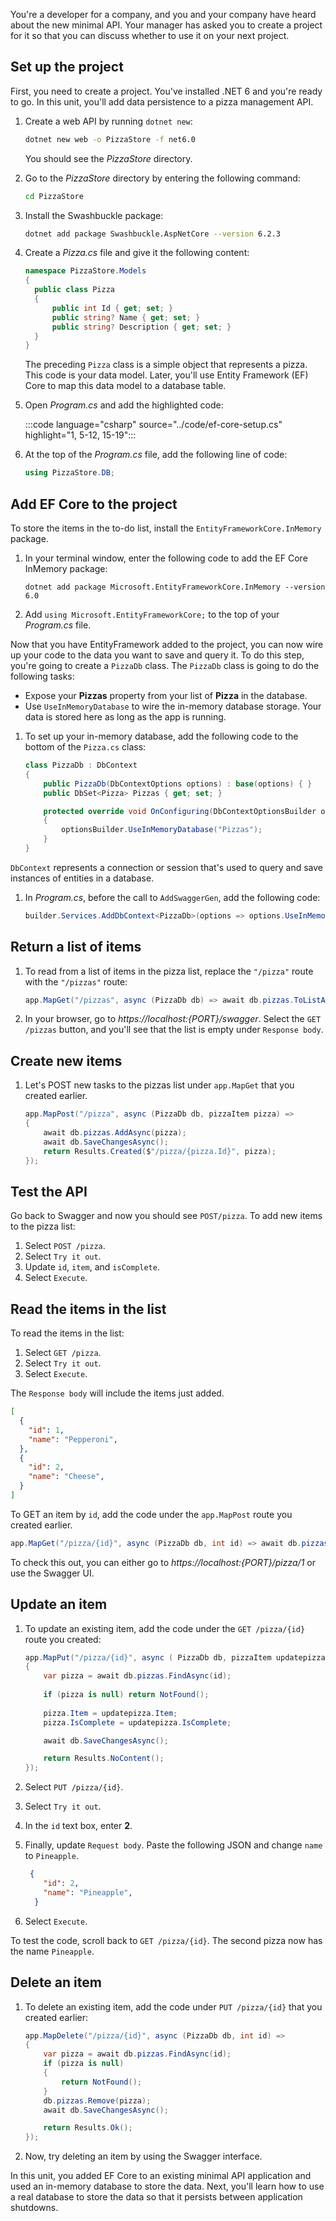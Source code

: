 You're a developer for a company, and you and your company have heard about the new minimal API. Your manager has asked you to create a project for it so that you can discuss whether to use it on your next project.

## Set up the project

First, you need to create a project. You've installed .NET 6 and you're ready to go. In this unit, you'll add data persistence to a pizza management API.

1. Create a web API by running `dotnet new`:

   ```bash
   dotnet new web -o PizzaStore -f net6.0
   ```

   You should see the _PizzaStore_ directory.

1. Go to the _PizzaStore_ directory by entering the following command:

   ```bash
   cd PizzaStore
   ```

1. Install the Swashbuckle package:

    ```bash
    dotnet add package Swashbuckle.AspNetCore --version 6.2.3
    ```

1. Create a _Pizza.cs_ file and give it the following content:

    ```csharp
    namespace PizzaStore.Models 
    {
      public class Pizza
      {
          public int Id { get; set; }
          public string? Name { get; set; }
          public string? Description { get; set; }
      }
    }
    ```

   The preceding `Pizza` class is a simple object that represents a pizza. This code is your data model. Later, you'll use Entity Framework (EF) Core to map this data model to a database table.

1. Open _Program.cs_ and add the highlighted code:

   :::code language="csharp" source="../code/ef-core-setup.cs" highlight="1, 5-12, 15-19":::

1. At the top of the _Program.cs_ file, add the following line of code:

   ```csharp
   using PizzaStore.DB;
   ```

## Add EF Core to the project

To store the items in the to-do list, install the `EntityFrameworkCore.InMemory` package.

1. In your terminal window, enter the following code to add the EF Core InMemory package:

   ```console
   dotnet add package Microsoft.EntityFrameworkCore.InMemory --version 6.0
   ```

1. Add `using Microsoft.EntityFrameworkCore;` to the top of your *Program.cs* file.

Now that you have EntityFramework added to the project, you can now wire up your code to the data you want to save and query it. To do this step, you're going to create a `PizzaDb` class. The `PizzaDb` class is going to do the following tasks:

- Expose your **Pizzas** property from your list of **Pizza** in the database.
- Use `UseInMemoryDatabase` to wire the in-memory database storage. Your data is stored here as long as the app is running.

1. To set up your in-memory database, add the following code to the bottom of the `Pizza.cs` class:

   ```csharp
   class PizzaDb : DbContext
   {
       public PizzaDb(DbContextOptions options) : base(options) { }
       public DbSet<Pizza> Pizzas { get; set; }
   
       protected override void OnConfiguring(DbContextOptionsBuilder optionsBuilder)
       {
           optionsBuilder.UseInMemoryDatabase("Pizzas");
       }
   }
   ```

`DbContext` represents a connection or session that's used to query and save instances of entities in a database.

1. In *Program.cs*, before the call to `AddSwaggerGen`, add the following code:

    ```csharp
    builder.Services.AddDbContext<PizzaDb>(options => options.UseInMemoryDatabase("items"));
    ```

## Return a list of items

1. To read from a list of items in the pizza list, replace  the `"/pizza"` route with the `"/pizzas"` route:

    ```csharp
    app.MapGet("/pizzas", async (PizzaDb db) => await db.pizzas.ToListAsync());
    ```

1. In your browser, go to *https://localhost:{PORT}/swagger*. Select the `GET /pizzas` button, and you'll see that the list is empty under `Response body`.

## Create new items

1. Let's POST new tasks to the pizzas list under `app.MapGet` that you created earlier.

   ```csharp
   app.MapPost("/pizza", async (PizzaDb db, pizzaItem pizza) =>
   {
       await db.pizzas.AddAsync(pizza);
       await db.SaveChangesAsync();
       return Results.Created($"/pizza/{pizza.Id}", pizza);
   });
   ```

## Test the API

Go back to Swagger and now you should see `POST/pizza`. To add new items to the pizza list:

1. Select `POST /pizza`.
1. Select `Try it out`.
1. Update `id`, `item`, and `isComplete`.
1. Select `Execute`.

## Read the items in the list

To read the items in the list:

1. Select `GET /pizza`.
1. Select `Try it out`.
1. Select `Execute`.

The `Response body` will include the items just added.

```json
[
  {
    "id": 1,
    "name": "Pepperoni",
  },
  {
    "id": 2,
    "name": "Cheese",
  }
]
```

To GET an item by `id`, add the code under the `app.MapPost` route you created earlier.

```csharp
app.MapGet("/pizza/{id}", async (PizzaDb db, int id) => await db.pizzas.FindAsync(id));
```

To check this out, you can either go to *https://localhost:{PORT}/pizza/1* or use the Swagger UI.

## Update an item

1. To update an existing item, add the code under the `GET /pizza/{id}` route you created:

   ```csharp
   app.MapPut("/pizza/{id}", async ( PizzaDb db, pizzaItem updatepizza ,int id) =>
   {
       var pizza = await db.pizzas.FindAsync(id);
       
       if (pizza is null) return NotFound();
       
       pizza.Item = updatepizza.Item;
       pizza.IsComplete = updatepizza.IsComplete;
   
       await db.SaveChangesAsync();
   
       return Results.NoContent();
   });
   ```

1. Select `PUT /pizza/{id}`.
1. Select `Try it out`.
1. In the `id` text box, enter **2**.
1. Finally, update `Request body`. Paste the following JSON and change `name` to `Pineapple`.

   ``` json
    {
       "id": 2,
       "name": "Pineapple",
     }
   
   ```

1. Select `Execute`.

To test the code, scroll back to `GET /pizza/{id}`. The second pizza now has the name `Pineapple`.

## Delete an item

1. To delete an existing item, add the code under `PUT /pizza/{id}` that you created earlier:

   ```csharp
   app.MapDelete("/pizza/{id}", async (PizzaDb db, int id) =>
   {
       var pizza = await db.pizzas.FindAsync(id);
       if (pizza is null)
       {
           return NotFound();
       }
       db.pizzas.Remove(pizza);
       await db.SaveChangesAsync();
   
       return Results.Ok();
   });
   ```

1. Now, try deleting an item by using the Swagger interface.

In this unit, you added EF Core to an existing minimal API application and used an in-memory database to store the data. Next, you'll learn how to use a real database to store the data so that it persists between application shutdowns.
